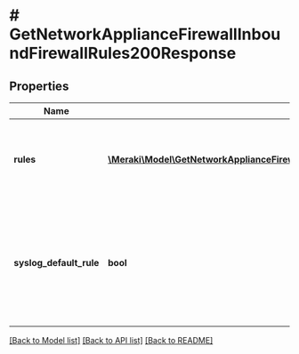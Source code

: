 # # GetNetworkApplianceFirewallInboundFirewallRules200Response

## Properties

Name | Type | Description | Notes
------------ | ------------- | ------------- | -------------
**rules** | [**\Meraki\Model\GetNetworkApplianceFirewallInboundCellularFirewallRules200ResponseRulesInner[]**](GetNetworkApplianceFirewallInboundCellularFirewallRules200ResponseRulesInner.md) | An ordered array of the firewall rules (not including the default rule) | [optional]
**syslog_default_rule** | **bool** | Log the special default rule (boolean value - enable only if you&#39;ve configured a syslog server) (optional) | [optional]

[[Back to Model list]](../../README.md#models) [[Back to API list]](../../README.md#endpoints) [[Back to README]](../../README.md)
